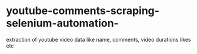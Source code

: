 # youtube-comments-scraping-selenium-automation-
extraction of youtube video data like name, comments, video durations likes etc
